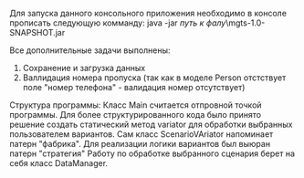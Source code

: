 Для запуска данного консольного приложения необходимо в консоле прописать следующую комманду:
java -jar *путь к фалу*\mgts-1.0-SNAPSHOT.jar

Все дополнительные задачи выполнены:
1. Сохранение и загрузка данных
2. Валлидация номера пропуска (так как в моделе Person отстствует поле "номер телефона" - валидация номер отсутствует)

 Структура программы:
 Класс Main считается отпровной точкой программы.
 Для более структурированного кода было принято решение создать статический метод variator для обработки выбранных пользователем вариантов. Сам класс ScenarioVAriator напоминает патерн "фабрика".
 Для реализации логики вариантов был выюран патерн "стратегия"
 Работу по обработке выбранного сценария берет на себя класс DataManager.
